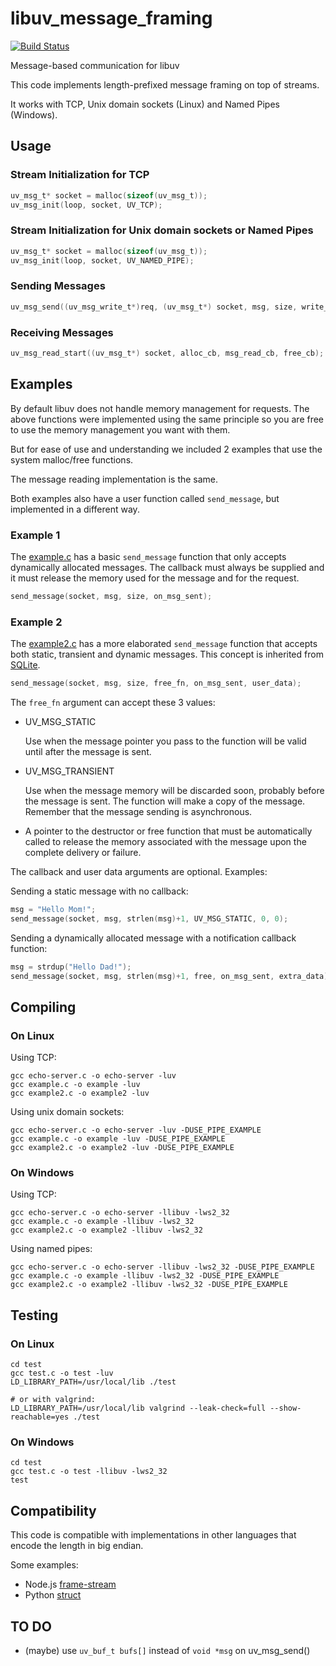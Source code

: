 # libuv_message_framing

[![Build Status](https://travis-ci.org/litesync/libuv_message_framing.svg?branch=master)](https://travis-ci.org/litesync/libuv_message_framing)

Message-based communication for libuv

This code implements length-prefixed message framing on top of streams.

It works with TCP, Unix domain sockets (Linux) and Named Pipes (Windows).


## Usage

### Stream Initialization for TCP

```C
uv_msg_t* socket = malloc(sizeof(uv_msg_t));
uv_msg_init(loop, socket, UV_TCP);
```

### Stream Initialization for Unix domain sockets or Named Pipes 

```C
uv_msg_t* socket = malloc(sizeof(uv_msg_t));
uv_msg_init(loop, socket, UV_NAMED_PIPE);
```

### Sending Messages

```C
uv_msg_send((uv_msg_write_t*)req, (uv_msg_t*) socket, msg, size, write_cb);
```

### Receiving Messages

```C
uv_msg_read_start((uv_msg_t*) socket, alloc_cb, msg_read_cb, free_cb);
```


## Examples

By default libuv does not handle memory management for requests. The above functions
were implemented using the same principle so you are free to use the memory management
you want with them.

But for ease of use and understanding we included 2 examples that use the system 
malloc/free functions.

The message reading implementation is the same.

Both examples also have a user function called `send_message`, but implemented in
a different way.

### Example 1

The [example.c](example.c) has a basic `send_message` function that only accepts 
dynamically allocated messages. The callback must always be supplied and it must
release the memory used for the message and for the request.

```C
send_message(socket, msg, size, on_msg_sent);
```

### Example 2

The [example2.c](example2.c) has a more elaborated `send_message` function that
accepts both static, transient and dynamic messages. This concept is
inherited from [SQLite](https://www.sqlite.org/c3ref/c_static.html).

```C
send_message(socket, msg, size, free_fn, on_msg_sent, user_data);
```

The `free_fn` argument can accept these 3 values:

 * UV_MSG_STATIC

   Use when the message pointer you pass to the function will be valid until after
   the message is sent.
   
 * UV_MSG_TRANSIENT
 
   Use when the message memory will be discarded soon, probably before the message
   is sent. The function will make a copy of the message. Remember that the 
   message sending is asynchronous.

 * A pointer to the destructor or free function that must be automatically called
   to release the memory associated with the message upon the complete delivery or
   failure.

The callback and user data arguments are optional. Examples:

Sending a static message with no callback:

```C
msg = "Hello Mom!";
send_message(socket, msg, strlen(msg)+1, UV_MSG_STATIC, 0, 0);
```

Sending a dynamically allocated message with a notification callback function:

```C
msg = strdup("Hello Dad!");
send_message(socket, msg, strlen(msg)+1, free, on_msg_sent, extra_data);
```


## Compiling

### On Linux

Using TCP:

```
gcc echo-server.c -o echo-server -luv
gcc example.c -o example -luv
gcc example2.c -o example2 -luv
```

Using unix domain sockets:

```
gcc echo-server.c -o echo-server -luv -DUSE_PIPE_EXAMPLE
gcc example.c -o example -luv -DUSE_PIPE_EXAMPLE
gcc example2.c -o example2 -luv -DUSE_PIPE_EXAMPLE
```

### On Windows

Using TCP:

```
gcc echo-server.c -o echo-server -llibuv -lws2_32
gcc example.c -o example -llibuv -lws2_32
gcc example2.c -o example2 -llibuv -lws2_32
```

Using named pipes:

```
gcc echo-server.c -o echo-server -llibuv -lws2_32 -DUSE_PIPE_EXAMPLE
gcc example.c -o example -llibuv -lws2_32 -DUSE_PIPE_EXAMPLE
gcc example2.c -o example2 -llibuv -lws2_32 -DUSE_PIPE_EXAMPLE
```


## Testing

### On Linux

    cd test
    gcc test.c -o test -luv
    LD_LIBRARY_PATH=/usr/local/lib ./test
    
    # or with valgrind:
    LD_LIBRARY_PATH=/usr/local/lib valgrind --leak-check=full --show-reachable=yes ./test

### On Windows

    cd test
    gcc test.c -o test -llibuv -lws2_32
    test


## Compatibility

This code is compatible with implementations in other languages that encode the length in big endian.

Some examples:

* Node.js [frame-stream](https://github.com/davedoesdev/frame-stream)
* Python [struct](https://gist.github.com/kroggen/70fba39c6198391195bcbcc22c2dcd94)


## TO DO

 * (maybe) use `uv_buf_t bufs[]` instead of `void *msg` on uv_msg_send()

